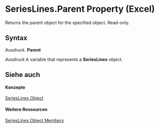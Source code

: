 
# SeriesLines.Parent Property (Excel)

Returns the parent object for the specified object. Read-only.


## Syntax

 _Ausdruck_. **Parent**

 _Ausdruck_ A variable that represents a **SeriesLines** object.


## Siehe auch


#### Konzepte


[SeriesLines Object](db044358-d14b-ef45-4e42-237b8ee46ff0.md)
#### Weitere Ressourcen


[SeriesLines Object Members](http://msdn.microsoft.com/library/54b68abf-7066-6f92-7f38-51c533926b62%28Office.15%29.aspx)